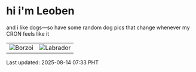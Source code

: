 # hi i'm Leoben

and i like dogs—so have some random dog pics that change whenever my CRON feels like it

|  |  |
|--------|----------|
| ![Borzoi](https://random-dog-vercel.vercel.app/api/random-borzoi?v=1755128006) | ![Labrador](https://random-dog-vercel.vercel.app/api/random-labrador?v=1755128006) |

Last updated: 2025-08-14 07:33 PHT
